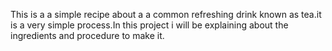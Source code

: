 This is a a simple recipe about a a common refreshing drink known as tea.it is a very simple process.In this project i will be explaining about the ingredients and procedure to make it.